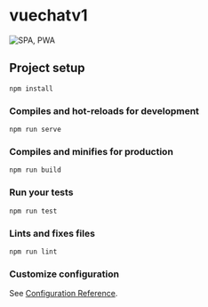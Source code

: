 # vuechatv1
![SPA, PWA](https://github.com/AlekseyFedorov27/Vue-Progect/blob/master/weather%20spa.png "DEMO weather")
## Project setup
```
npm install
```

### Compiles and hot-reloads for development
```
npm run serve
```

### Compiles and minifies for production
```
npm run build
```

### Run your tests
```
npm run test
```

### Lints and fixes files
```
npm run lint
```

### Customize configuration
See [Configuration Reference](https://cli.vuejs.org/config/).
